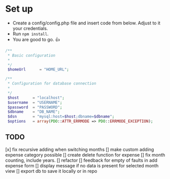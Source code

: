 # Set up

* Create a config/config.php file and insert code from below. Adjust to it your credentials.
* Run `npm install`.
* You are good to go. :+1:

```php
/**
 * Basic configuration
 *
 */
 $homeUrl      = "HOME_URL";

/**
 * Configuration for database connection
 *
 */
 $host      = "localhost";
 $username  = "USERNAME";
 $password  = "PASSWORD";
 $dbname    = "DB_NAME";
 $dsn       = "mysql:host=$host;dbname=$dbname";
 $options   = array(PDO::ATTR_ERRMODE => PDO::ERRMODE_EXCEPTION);
 ```

 ## TODO

[x] fix recursive adding when switching months
[] make custom adding expense category possible
[] create delete function for expense
[] fix month counting, include years.
[] refactor
[] feedback for empty of faults in add expense form
[] display message if no data is present for selected month view
[] export db to save it locally or in repo
